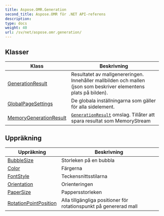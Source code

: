 ```yaml
---
title: Aspose.OMR.Generation
second_title: Aspose.OMR för .NET API-referens
description: 
type: docs
weight: 40
url: /sv/net/aspose.omr.generation/
---
```



## Klasser

| Klass | Beskrivning |
| --- | --- |
| [GenerationResult](./generationresult/) | Resultatet av mallgenereringen. Innehåller mallbilden och mallen (json som beskriver elementens plats på bilden). |
| [GlobalPageSettings](./globalpagesettings/) | De globala inställningarna som gäller för alla sidelement. |
| [MemoryGenerationResult](./memorygenerationresult/) | [`GenerationResult`](../aspose.omr.generation/generationresult/) omslag. Tillåter att spara resultat som MemoryStream |
## Uppräkning

| Uppräkning | Beskrivning |
| --- | --- |
| [BubbleSize](./bubblesize/) | Storleken på en bubbla |
| [Color](./color/) | Färgerna |
| [FontStyle](./fontstyle/) | Teckensnittsstilarna |
| [Orientation](./orientation/) | Orienteringen |
| [PaperSize](./papersize/) | Pappersstorleken |
| [RotationPointPosition](./rotationpointposition/) | Alla tillgängliga positioner för rotationspunkt på genererad mall |


